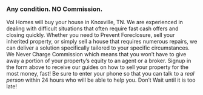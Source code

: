 ### Any condition. NO Commission.

Vol Homes will buy your house in Knoxville, TN. We are experienced in dealing with difficult situations that often require fast cash offers and closing quickly. Whether you need to Prevent Foreclosure, sell your inherited property, or simply sell a house that requires numerous repairs, we can deliver a solution specifically tailored to your specific circumstances. We Never Charge Commission which means that you won’t have to give away a portion of your property’s equity to an agent or a broker. Signup in the form above to receive our guides on how to sell your property for the most money, fast! Be sure to enter your phone so that you can talk to a _real person_ within 24 hours who will be able to help you. Don’t Wait until it is too late!
